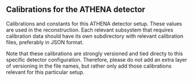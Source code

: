 ## Calibrations for the ATHENA detector

Calibrations and constants for this ATHENA detector setup. These values are used in the
reconstruction. Each relevant subsystem that requires calibration data should have
its own subdirectory with relevant calibration files, preferably in JSON format.

Note that these calibrations are strongly versioned and tied directy to this specific
detector configuration. Therefore, please do not add an extra layer of versioning in the
file names, but rather only add those calibrations relevant for this particular setup.
